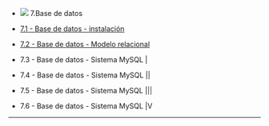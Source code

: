 
- <img src="https://img.icons8.com/external-flaticons-flat-flat-icons/30/null/external-qa-agile-flaticons-flat-flat-icons.png"/> 7.Base de datos

- [7.1 - Base de datos - instalación](https://github.com/eugenia1984/QA/blob/main/EGG/07_base_de_datos/instalacion.md)

- [7.2 - Base de datos - Modelo relacional](https://github.com/eugenia1984/QA/blob/main/EGG/07_base_de_datos/modelo_relacional.md) 

- 7.3 - Base de datos - Sistema MySQL |

- 7.4 - Base de datos - Sistema MySQL ||

- 7.5 - Base de datos - Sistema MySQL |||

- 7.6 - Base de datos - Sistema MySQL |V

---
